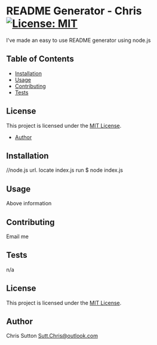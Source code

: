 # README Generator - Chris [![License: MIT](https://img.shields.io/badge/License-MIT-yellow.svg)](https://opensource.org/licenses/MIT)

I've made an easy to use README generator using node.js

## Table of Contents
- [Installation](#installation)
- [Usage](#usage)
- [Contributing](#contributing)
- [Tests](#tests)

## License

This project is licensed under the [MIT License](https://opensource.org/licenses/MIT).
  
- [Author](#author)

## Installation

//node.js url. locate index.js run $ node index.js

## Usage

Above information

## Contributing

Email me

## Tests

n/a


## License

This project is licensed under the [MIT License](https://opensource.org/licenses/MIT).
  

## Author

Chris Sutton
Sutt.Chris@outlook.com
